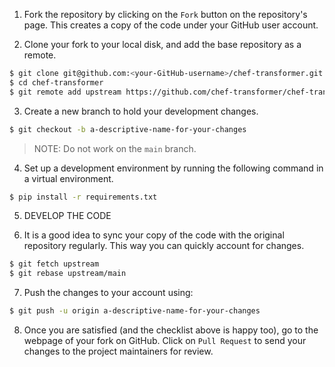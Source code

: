 1. Fork the repository by clicking on the ``Fork`` button on the repository's page. This creates a copy of the code under your GitHub user account.

2. Clone your fork to your local disk, and add the base repository as a remote.
```bash
$ git clone git@github.com:<your-GitHub-username>/chef-transformer.git
$ cd chef-transformer
$ git remote add upstream https://github.com/chef-transformer/chef-transformer.git
```

3. Create a new branch to hold your development changes.
```bash
$ git checkout -b a-descriptive-name-for-your-changes
```

> NOTE: Do not work on the ``main`` branch.

4. Set up a development environment by running the following command in a virtual environment.
```bash
$ pip install -r requirements.txt
```

5. DEVELOP THE CODE

6. It is a good idea to sync your copy of the code with the original repository regularly. This way you can quickly account for changes.
```bash
$ git fetch upstream
$ git rebase upstream/main
```

7. Push the changes to your account using:
```bash
$ git push -u origin a-descriptive-name-for-your-changes
```

8. Once you are satisfied (and the checklist above is happy too), go to the webpage of your fork on GitHub. Click on ``Pull Request`` to send your changes to the project maintainers for review.